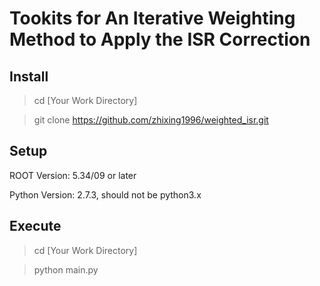 # Tookits for An Iterative Weighting Method to Apply the ISR Correction 

## Install

> cd [Your Work Directory]

> git clone https://github.com/zhixing1996/weighted_isr.git

## Setup

ROOT Version: 5.34/09 or later

Python Version: 2.7.3, should not be python3.x

## Execute

> cd [Your Work Directory]

> python main.py
